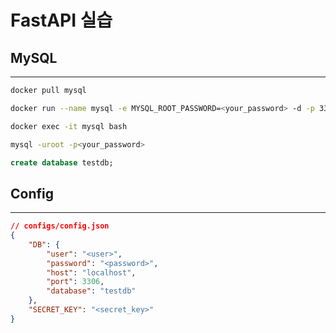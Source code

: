 # FastAPI 실습

## MySQL
---

```bash
docker pull mysql

docker run --name mysql -e MYSQL_ROOT_PASSWORD=<your_password> -d -p 3306:3306 mysql

docker exec -it mysql bash

mysql -uroot -p<your_password>
```

```sql
create database testdb;
```

## Config
---

```json
// configs/config.json
{
    "DB": {
        "user": "<user>",
        "password": "<password>",
        "host": "localhost",
        "port": 3306,
        "database": "testdb"
    },
    "SECRET_KEY": "<secret_key>"
}
```
